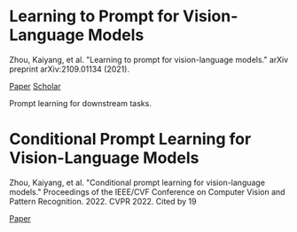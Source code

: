# Learning to Prompt for Vision-Language Models
Zhou, Kaiyang, et al. "Learning to prompt for vision-language models." arXiv preprint arXiv:2109.01134 (2021).

[Paper](https://arxiv.org/abs/2109.01134)
[Scholar](https://scholar.google.co.uk/citations?view_op=view_citation&hl=en&user=gRIejugAAAAJ&citation_for_view=gRIejugAAAAJ:5nxA0vEk-isC)

Prompt learning for downstream tasks.


# Conditional Prompt Learning for Vision-Language Models

Zhou, Kaiyang, et al. "Conditional prompt learning for vision-language models." Proceedings of the IEEE/CVF Conference on Computer Vision and Pattern Recognition. 2022. CVPR 2022. Cited by 19

[Paper](https://arxiv.org/abs/2203.05557)